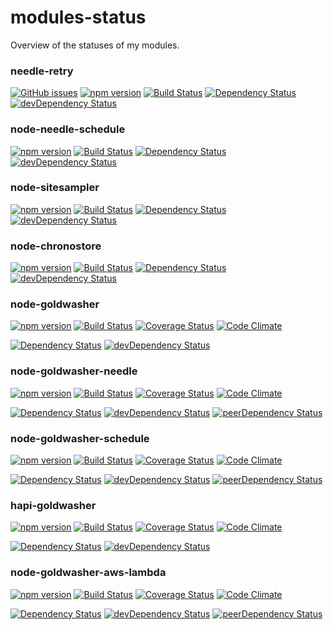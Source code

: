 # modules-status
Overview of the statuses of my modules.

### needle-retry
[![GitHub issues](https://img.shields.io/github/issues/alexlangberg/node-needle-retry.svg?maxAge=2592000)](https://github.com/alexlangberg/node-needle-retry)
[![npm version](http://img.shields.io/npm/v/needle-retry.svg)](https://www.npmjs.org/package/needle-retry)
[![Build Status](http://img.shields.io/travis/alexlangberg/node-needle-retry.svg)](https://travis-ci.org/alexlangberg/node-needle-retry)
[![Dependency Status](https://david-dm.org/alexlangberg/node-needle-retry.svg)](https://david-dm.org/alexlangberg/node-needle-retry)
[![devDependency Status](https://david-dm.org/alexlangberg/node-needle-retry/dev-status.svg)](https://david-dm.org/alexlangberg/node-needle-retry#info=devDependencies)

### node-needle-schedule
[![npm version](http://img.shields.io/npm/v/needle-schedule.svg)](https://www.npmjs.org/package/needle-schedule)
[![Build Status](http://img.shields.io/travis/alexlangberg/node-needle-schedule.svg)](https://travis-ci.org/alexlangberg/node-needle-schedule)
[![Dependency Status](https://david-dm.org/alexlangberg/node-needle-schedule.svg)](https://david-dm.org/alexlangberg/node-needle-schedule)
[![devDependency Status](https://david-dm.org/alexlangberg/node-needle-schedule/dev-status.svg)](https://david-dm.org/alexlangberg/node-needle-schedule#info=devDependencies)

### node-sitesampler
[![npm version](http://img.shields.io/npm/v/sitesampler.svg)](https://www.npmjs.org/package/sitesampler)
[![Build Status](http://img.shields.io/travis/alexlangberg/node-sitesampler.svg)](https://travis-ci.org/alexlangberg/node-sitesampler)
[![Dependency Status](https://david-dm.org/alexlangberg/node-sitesampler.svg)](https://david-dm.org/alexlangberg/node-sitesampler)
[![devDependency Status](https://david-dm.org/alexlangberg/node-sitesampler/dev-status.svg)](https://david-dm.org/alexlangberg/node-sitesampler#info=devDependencies)

### node-chronostore
[![npm version](http://img.shields.io/npm/v/chronostore.svg)](https://www.npmjs.org/package/chronostore)
[![Build Status](http://img.shields.io/travis/alexlangberg/node-chronostore.svg)](https://travis-ci.org/alexlangberg/node-chronostore)
[![Dependency Status](https://david-dm.org/alexlangberg/node-chronostore.svg)](https://david-dm.org/alexlangberg/node-chronostore)
[![devDependency Status](https://david-dm.org/alexlangberg/node-chronostore/dev-status.svg)](https://david-dm.org/alexlangberg/node-chronostore#info=devDependencies)

### node-goldwasher
[![npm version](http://img.shields.io/npm/v/goldwasher.svg)](https://www.npmjs.org/package/goldwasher)
[![Build Status](http://img.shields.io/travis/alexlangberg/node-goldwasher.svg)](https://travis-ci.org/alexlangberg/node-goldwasher)
[![Coverage Status](http://img.shields.io/coveralls/alexlangberg/node-goldwasher.svg)](https://coveralls.io/r/alexlangberg/node-goldwasher?branch=master)
[![Code Climate](http://img.shields.io/codeclimate/github/alexlangberg/node-goldwasher.svg)](https://codeclimate.com/github/alexlangberg/node-goldwasher)

[![Dependency Status](https://david-dm.org/alexlangberg/node-goldwasher.svg)](https://david-dm.org/alexlangberg/node-goldwasher)
[![devDependency Status](https://david-dm.org/alexlangberg/node-goldwasher/dev-status.svg)](https://david-dm.org/alexlangberg/node-goldwasher#info=devDependencies)

### node-goldwasher-needle
[![npm version](http://img.shields.io/npm/v/goldwasher-needle.svg)](https://www.npmjs.org/package/goldwasher-needle)
[![Build Status](http://img.shields.io/travis/alexlangberg/node-goldwasher-needle.svg)](https://travis-ci.org/alexlangberg/node-goldwasher-needle)
[![Coverage Status](http://img.shields.io/coveralls/alexlangberg/node-goldwasher-needle.svg)](https://coveralls.io/r/alexlangberg/node-goldwasher-needle?branch=master)
[![Code Climate](http://img.shields.io/codeclimate/github/alexlangberg/node-goldwasher-needle.svg)](https://codeclimate.com/github/alexlangberg/node-goldwasher-needle)

[![Dependency Status](https://david-dm.org/alexlangberg/node-goldwasher-needle.svg)](https://david-dm.org/alexlangberg/node-goldwasher-needle)
[![devDependency Status](https://david-dm.org/alexlangberg/node-goldwasher-needle/dev-status.svg)](https://david-dm.org/alexlangberg/node-goldwasher-needle#info=devDependencies)
[![peerDependency Status](https://david-dm.org/alexlangberg/node-goldwasher-needle/peer-status.svg)](https://david-dm.org/alexlangberg/node-goldwasher-needle#info=peerDependencies)

### node-goldwasher-schedule
[![npm version](http://img.shields.io/npm/v/goldwasher-schedule.svg)](https://www.npmjs.org/package/goldwasher-schedule)
[![Build Status](http://img.shields.io/travis/alexlangberg/node-goldwasher-schedule.svg)](https://travis-ci.org/alexlangberg/node-goldwasher-schedule)
[![Coverage Status](http://img.shields.io/coveralls/alexlangberg/node-goldwasher-schedule.svg)](https://coveralls.io/r/alexlangberg/node-goldwasher-schedule?branch=master)
[![Code Climate](http://img.shields.io/codeclimate/github/alexlangberg/node-goldwasher-schedule.svg)](https://codeclimate.com/github/alexlangberg/node-goldwasher-schedule)

[![Dependency Status](https://david-dm.org/alexlangberg/node-goldwasher-schedule.svg)](https://david-dm.org/alexlangberg/node-goldwasher-schedule)
[![devDependency Status](https://david-dm.org/alexlangberg/node-goldwasher-schedule/dev-status.svg)](https://david-dm.org/alexlangberg/node-goldwasher-schedule#info=devDependencies)
[![peerDependency Status](https://david-dm.org/alexlangberg/node-goldwasher-schedule/peer-status.svg)](https://david-dm.org/alexlangberg/node-goldwasher-schedule#info=peerDependencies)

### hapi-goldwasher
[![npm version](http://img.shields.io/npm/v/hapi-goldwasher.svg)](https://www.npmjs.org/package/hapi-goldwasher)
[![Build Status](http://img.shields.io/travis/alexlangberg/hapi-goldwasher.svg)](https://travis-ci.org/alexlangberg/hapi-goldwasher)
[![Coverage Status](http://img.shields.io/coveralls/alexlangberg/hapi-goldwasher.svg)](https://coveralls.io/r/alexlangberg/hapi-goldwasher?branch=master)
[![Code Climate](http://img.shields.io/codeclimate/github/alexlangberg/hapi-goldwasher.svg)](https://codeclimate.com/github/alexlangberg/hapi-goldwasher)

[![Dependency Status](https://david-dm.org/alexlangberg/hapi-goldwasher.svg)](https://david-dm.org/alexlangberg/hapi-goldwasher)
[![devDependency Status](https://david-dm.org/alexlangberg/hapi-goldwasher/dev-status.svg)](https://david-dm.org/alexlangberg/hapi-goldwasher#info=devDependencies)

### node-goldwasher-aws-lambda
[![npm version](http://img.shields.io/npm/v/goldwasher-aws-lambda.svg)](https://www.npmjs.org/package/goldwasher-aws-lambda)
[![Build Status](http://img.shields.io/travis/alexlangberg/node-goldwasher-aws-lambda.svg)](https://travis-ci.org/alexlangberg/node-goldwasher-aws-lambda)
[![Coverage Status](http://img.shields.io/coveralls/alexlangberg/node-goldwasher-aws-lambda.svg)](https://coveralls.io/r/alexlangberg/node-goldwasher-aws-lambda?branch=master)
[![Code Climate](http://img.shields.io/codeclimate/github/alexlangberg/node-goldwasher-aws-lambda.svg)](https://codeclimate.com/github/alexlangberg/node-goldwasher-aws-lambda)

[![Dependency Status](https://david-dm.org/alexlangberg/node-goldwasher-aws-lambda.svg)](https://david-dm.org/alexlangberg/node-goldwasher-aws-lambda)
[![devDependency Status](https://david-dm.org/alexlangberg/node-goldwasher-aws-lambda/dev-status.svg)](https://david-dm.org/alexlangberg/node-goldwasher-aws-lambda#info=devDependencies)
[![peerDependency Status](https://david-dm.org/alexlangberg/node-goldwasher-aws-lambda/peer-status.svg)](https://david-dm.org/alexlangberg/node-goldwasher-aws-lambda#info=peerDependencies)
